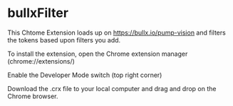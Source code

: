 # bullxFilter
 
This Chtome Extension loads up on https://bullx.io/pump-vision and filters the tokens based upon filters you add.

To install the extension, open the Chrome extension manager (chrome://extensions/)

Enable the Developer Mode switch (top right corner)

Download the .crx file to your local computer and drag and drop on the Chrome browser.

